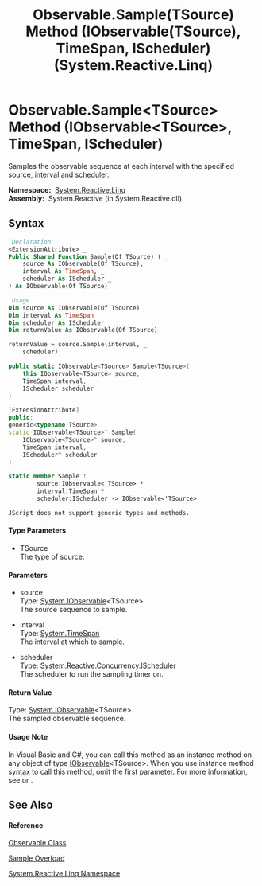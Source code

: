 ﻿---
title: Observable.Sample(TSource) Method (IObservable(TSource), TimeSpan, IScheduler) (System.Reactive.Linq)
TOCTitle: Sample(TSource) Method (IObservable(TSource), TimeSpan, IScheduler)
ms:assetid: M:System.Reactive.Linq.Observable.Sample``1(System.IObservable{``0},System.TimeSpan,System.Reactive.Concurrency.IScheduler)
ms:mtpsurl: https://msdn.microsoft.com/en-us/library/Hh211892(v=VS.103)
ms:contentKeyID: 36069337
ms.date: 06/28/2011
mtps_version: v=VS.103
dev_langs:
- vb
- csharp
- c++
- fsharp
- jscript
---

# Observable.Sample\<TSource\> Method (IObservable\<TSource\>, TimeSpan, IScheduler)

Samples the observable sequence at each interval with the specified source, interval and scheduler.

**Namespace:**  [System.Reactive.Linq](hh211929\(v=vs.103\).md)  
**Assembly:**  System.Reactive (in System.Reactive.dll)

## Syntax

``` vb
'Declaration
<ExtensionAttribute> _
Public Shared Function Sample(Of TSource) ( _
    source As IObservable(Of TSource), _
    interval As TimeSpan, _
    scheduler As IScheduler _
) As IObservable(Of TSource)
```

``` vb
'Usage
Dim source As IObservable(Of TSource)
Dim interval As TimeSpan
Dim scheduler As IScheduler
Dim returnValue As IObservable(Of TSource)

returnValue = source.Sample(interval, _
    scheduler)
```

``` csharp
public static IObservable<TSource> Sample<TSource>(
    this IObservable<TSource> source,
    TimeSpan interval,
    IScheduler scheduler
)
```

``` c++
[ExtensionAttribute]
public:
generic<typename TSource>
static IObservable<TSource>^ Sample(
    IObservable<TSource>^ source, 
    TimeSpan interval, 
    IScheduler^ scheduler
)
```

``` fsharp
static member Sample : 
        source:IObservable<'TSource> * 
        interval:TimeSpan * 
        scheduler:IScheduler -> IObservable<'TSource> 
```

``` jscript
JScript does not support generic types and methods.
```

#### Type Parameters

  - TSource  
    The type of source.

#### Parameters

  - source  
    Type: [System.IObservable](https://msdn.microsoft.com/en-us/library/Dd990377)\<TSource\>  
    The source sequence to sample.  

<!-- end list -->

  - interval  
    Type: [System.TimeSpan](https://msdn.microsoft.com/en-us/library/269ew577)  
    The interval at which to sample.  

<!-- end list -->

  - scheduler  
    Type: [System.Reactive.Concurrency.IScheduler](hh229149\(v=vs.103\).md)  
    The scheduler to run the sampling timer on.  

#### Return Value

Type: [System.IObservable](https://msdn.microsoft.com/en-us/library/Dd990377)\<TSource\>  
The sampled observable sequence.  

#### Usage Note

In Visual Basic and C\#, you can call this method as an instance method on any object of type [IObservable](https://msdn.microsoft.com/en-us/library/Dd990377)\<TSource\>. When you use instance method syntax to call this method, omit the first parameter. For more information, see [](https://msdn.microsoft.com/en-us/library/Bb384936) or [](https://msdn.microsoft.com/en-us/library/Bb383977).

## See Also

#### Reference

[Observable Class](hh244252\(v=vs.103\).md)

[Sample Overload](hh212059\(v=vs.103\).md)

[System.Reactive.Linq Namespace](hh211929\(v=vs.103\).md)

